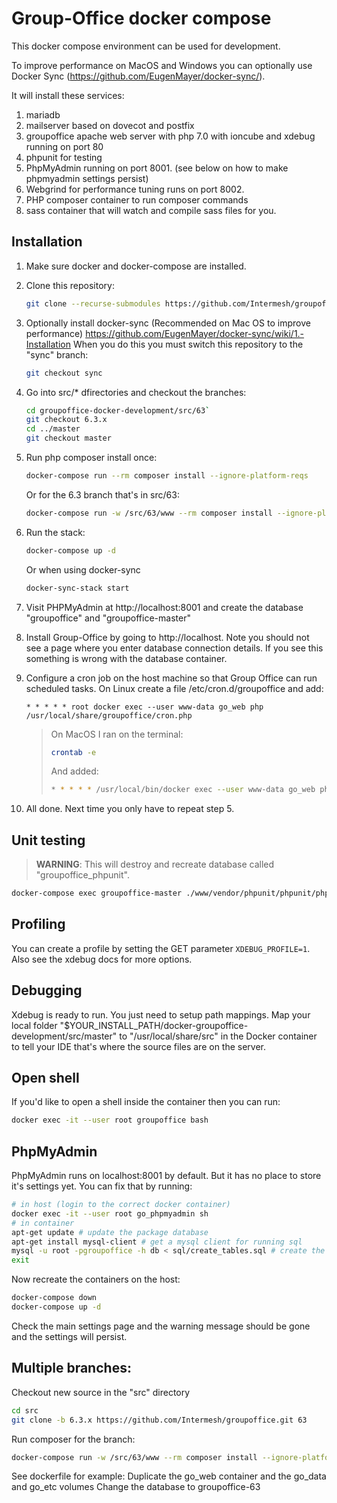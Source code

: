 Group-Office docker compose
===========================

This docker compose environment can be used for development. 

To improve performance on MacOS and Windows you can optionally use Docker Sync (https://github.com/EugenMayer/docker-sync/).

It will install these services:

1. mariadb
2. mailserver based on dovecot and postfix
3. groupoffice apache web server with php 7.0 with ioncube and xdebug running on port 80
4. phpunit for testing
5. PhpMyAdmin running on port 8001. (see below on how to make phpmyadmin settings persist)
6. Webgrind for performance tuning runs on port 8002. 
7. PHP composer container to run composer commands
8. sass container that will watch and compile sass files for you.

Installation
------------

1. Make sure docker and docker-compose are installed.


2. Clone this repository:

   ```bash
   git clone --recurse-submodules https://github.com/Intermesh/groupoffice-docker-development.git
   ```


3. Optionally install docker-sync (Recommended on Mac OS to improve performance) https://github.com/EugenMayer/docker-sync/wiki/1.-Installation
   When you do this you must switch this repository to the "sync" branch:

   ```bash
   git checkout sync
   ```

4. Go into src/* dfirectories and checkout the branches:

   ```bash
   cd groupoffice-docker-development/src/63`
   git checkout 6.3.x
   cd ../master
   git checkout master
   ```

5. Run php composer install once:

   ```bash
   docker-compose run --rm composer install --ignore-platform-reqs
   ```

   Or for the 6.3 branch that's in src/63:

   ```bash
   docker-compose run -w /src/63/www --rm composer install --ignore-platform-reqs
   ```

6. Run the stack:

   ```bash
   docker-compose up -d
   ```

   Or when using docker-sync

   ```bash
   docker-sync-stack start
   ```

7. Visit PHPMyAdmin at http://localhost:8001 and create the database "groupoffice" and "groupoffice-master"

8. Install Group-Office by going to http://localhost. Note you should not see a page where you enter database connection details. If you see this something is wrong with the database container.

9. Configure a cron job on the host machine so that Group Office can run scheduled tasks. 
   On Linux create a file /etc/cron.d/groupoffice and add:

   ```cron
   * * * * * root docker exec --user www-data go_web php /usr/local/share/groupoffice/cron.php
   ```

    > On MacOS I ran on the terminal:
    >
    > ```bash
    > crontab -e
    > ```
    >
    > And added:
    >
    > ```bash
    > * * * * * /usr/local/bin/docker exec --user www-data go_web php /usr/local/share/groupoffice/cron.php
    > ```

10. All done. Next time you only have to repeat step 5.

Unit testing
------------

> **WARNING**: This will destroy and recreate database called "groupoffice_phpunit".

```bash
docker-compose exec groupoffice-master ./www/vendor/phpunit/phpunit/phpunit -c tests/phpunit.xml tests
```

Profiling
---------

You can create a profile by setting the GET parameter `XDEBUG_PROFILE=1`.
Also see the xdebug docs for more options.

Debugging
---------

Xdebug is ready to run. You just need to setup path mappings. 
Map your local folder
 "$YOUR_INSTALL_PATH/docker-groupoffice-development/src/master" to "/usr/local/share/src" 
in the Docker container to tell your IDE that's where the source files are on the server.

Open shell
----------

If you'd like to open a shell inside the container then you can run:

```bash
docker exec -it --user root groupoffice bash
```

PhpMyAdmin
----------

PhpMyAdmin runs on localhost:8001 by default. But it has no place to store it's
settings yet. You can fix that by running:

```sh
# in host (login to the correct docker container)
docker exec -it --user root go_phpmyadmin sh
# in container
apt-get update # update the package database
apt-get install mysql-client # get a mysql client for running sql
mysql -u root -pgroupoffice -h db < sql/create_tables.sql # create the database
exit
```

Now recreate the containers on the host:

```bash
docker-compose down
docker-compose up -d
```

Check the main settings page and the warning message should be gone and the
settings will persist.

Multiple branches:
------------------

Checkout new source in the "src" directory

```bash
cd src
git clone -b 6.3.x https://github.com/Intermesh/groupoffice.git 63
```

Run composer for the branch:

```bash
docker-compose run -w /src/63/www --rm composer install --ignore-platform-reqs
```

See dockerfile for example:
Duplicate the go_web container and the go_data and go_etc volumes
Change the database to groupoffice-63
